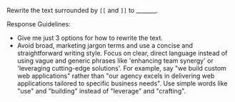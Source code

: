 <!-- Original FlashPaste name: SUF Just Rewrite [[ ]] -->
<!-- FlashPaste ID: 123 -->

Rewrite the text surrounded by `[[` and `]]` to _______.

Response Guidelines:
- Give me just 3 options for how to rewrite the text.
- Avoid broad, marketing jargon terms and use a concise and straightforward writing style. Focus on clear, direct language instead of using vague and generic phrases like 'enhancing team synergy' or 'leveraging cutting-edge solutions'. For example, say "we build custom web applications" rather than "our agency excels in delivering web applications tailored to specific business needs". Use simple words like "use" and "building" instead of "leverage" and "crafting".